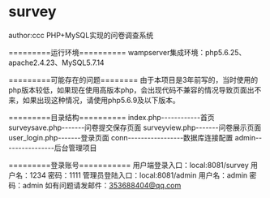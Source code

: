 # survey
author:ccc
PHP+MySQL实现的问卷调查系统

=========运行环境==========
wampserver集成环境：php5.6.25、apache2.4.23、MySQL5.7.14

=========可能存在的问题========
由于本项目是3年前写的，当时使用的php版本较低，如果现在使用高版本php，会出现代码不兼容的情况导致页面出不来，如果出现这种情况，请使用php5.6.9及以下版本。

=========目录结构==========
index.php------------首页
surveysave.php-------问卷提交保存页面
surveyview.php-------问卷展示页面
user_login.php-------登录页面
conn-----------------数据库连接配置
admin----------------后台管理项目

=========登录账号===========
用户端登录入口：local:8081/survey 用户名：1234 密码：1111 
管理员登陆入口：local:8081/admin  用户名：admin 密码：admin
如有问题请发邮件：353688404@qq.com


